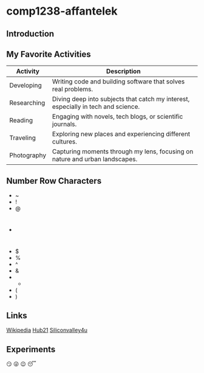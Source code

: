 # comp1238-affantelek
## Introduction

## My Favorite Activities

| Activity        | Description                                                |
|-----------------|------------------------------------------------------------|
| Developing      | Writing code and building software that solves real problems. |
| Researching     | Diving deep into subjects that catch my interest, especially in tech and science. |
| Reading         | Engaging with novels, tech blogs, or scientific journals.   |
| Traveling       | Exploring new places and experiencing different cultures.   |
| Photography     | Capturing moments through my lens, focusing on nature and urban landscapes. |

## Number Row Characters
- ~
- !
- @
- #
- $
- %
- ^
- &
- *
- (
- )

## Links
[Wikipedia](https://en.wikipedia.org/wiki/History_of_programming_languages)
[Hub21](https://thehub21.com/blog/10/programming-history-fun-facts)
[Siliconvalley4u](https://www.siliconvalley4u.com/blogs/10-coding-fun-facts)

## Experiments
:smirk:
:stuck_out_tongue_winking_eye:
:wink:
:sleeping:
